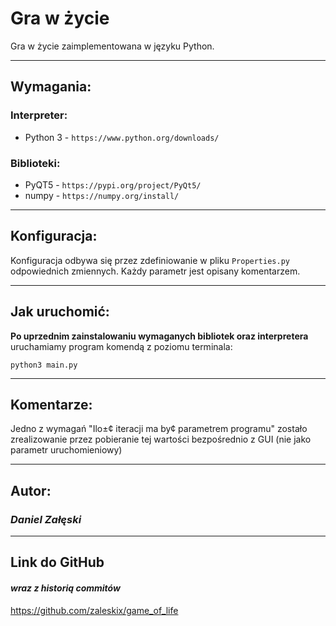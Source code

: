# Gra w życie

Gra w życie zaimplementowana w języku Python.

---------
## Wymagania:

### Interpreter:
* Python 3 - `https://www.python.org/downloads/`

### Biblioteki:
* PyQT5  - `https://pypi.org/project/PyQt5/`
* numpy  - `https://numpy.org/install/`

-------
## Konfiguracja:

Konfiguracja odbywa się przez zdefiniowanie w pliku `Properties.py` odpowiednich zmiennych. Każdy parametr jest opisany komentarzem.

------

## Jak uruchomić:

**Po uprzednim zainstalowaniu wymaganych bibliotek oraz interpretera** uruchamiamy program komendą z poziomu terminala:

```
python3 main.py
```

--------

## Komentarze:
Jedno z wymagań "Ilo±¢ iteracji ma by¢ parametrem programu" zostało zrealizowanie przez pobieranie tej wartości bezpośrednio z GUI (nie jako parametr uruchomieniowy)

--------
## Autor:

### *Daniel Załęski*

-------
## Link do GitHub
#### *wraz z historią commitów*

<https://github.com/zaleskix/game_of_life>
